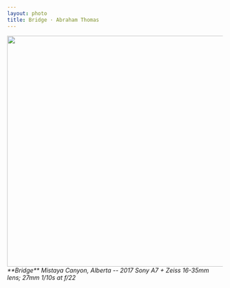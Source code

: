 ```yaml
---
layout: photo
title: Bridge · Abraham Thomas
---
```


<img src="/assets/photos/Bridge.jpg" width="540px" class="photo">

<i>
**Bridge**  
Mistaya Canyon, Alberta -- 2017  
Sony A7 + Zeiss 16-35mm lens; 27mm 1/10s at f/22  
</i>

